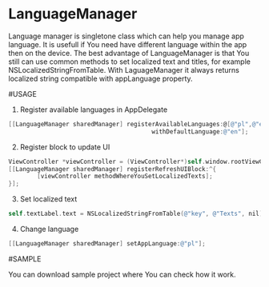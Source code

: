 LanguageManager
===============

Language manager is singletone class which can help you manage app language. It is usefull if You need have different language within the app then on the device. The best advantage of LanguageManager is that You still can use common methods to set localized text and titles, for example NSLocalizedStringFromTable. With LaguageManager it always returns localized string compatible with appLanguage property.

#USAGE

1. Register available languages in AppDelegate

```objective-c
[[LanguageManager sharedManager] registerAvailableLanguages:@[@"pl",@"en"] 
                                        withDefaultLanguage:@"en"];
```

2. Register block to update UI

```objective-c
ViewController *viewController = (ViewController*)self.window.rootViewController;
[[LanguageManager sharedManager] registerRefreshUIBlock:^{
        [viewController methodWhereYouSetLocalizedTexts];
}];
```
3. Set localized text

```objective-c
self.textLabel.text = NSLocalizedStringFromTable(@"key", @"Texts", nil);
```

4. Change language

```objective-c
[[LanguageManager sharedManager] setAppLanguage:@"pl"];
```

#SAMPLE

You can download sample project where You can check how it work.
